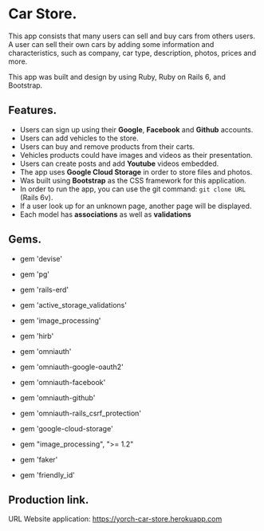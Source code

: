 # Car Store.

This app consists that many users can sell and buy cars from others users.
A user can sell their own cars by adding some information and characteristics, 
such as company, car type, description, photos, prices and more.

This app was built and design by using Ruby, Ruby on Rails 6, and Bootstrap.

## Features.

* Users can sign up using their **Google**, **Facebook** and **Github** accounts.
* Users can add vehicles to the store.
* Users can buy and remove products from their carts.
* Vehicles products could have images and videos as their presentation.
* Users can create posts and add **Youtube** videos embedded.
* The app uses **Google Cloud Storage** in order to store files and photos.
* Was built using **Bootstrap** as the CSS framework for this application.
* In order to run the app, you can use the git command: `git clone URL` (Rails 6v).
* If a user look up for an unknown page, another page will be displayed.
* Each model has **associations** as well as **validations**

## Gems.

* gem 'devise'

* gem 'pg'

* gem 'rails-erd'

* gem 'active_storage_validations'

* gem 'image_processing'

* gem 'hirb'

* gem 'omniauth'
* gem 'omniauth-google-oauth2'
* gem 'omniauth-facebook'
* gem 'omniauth-github'
* gem 'omniauth-rails_csrf_protection'

* gem 'google-cloud-storage'

* gem "image_processing", ">= 1.2"
* gem 'faker'
* gem 'friendly_id'

## Production link.

URL Website application: https://yorch-car-store.herokuapp.com
